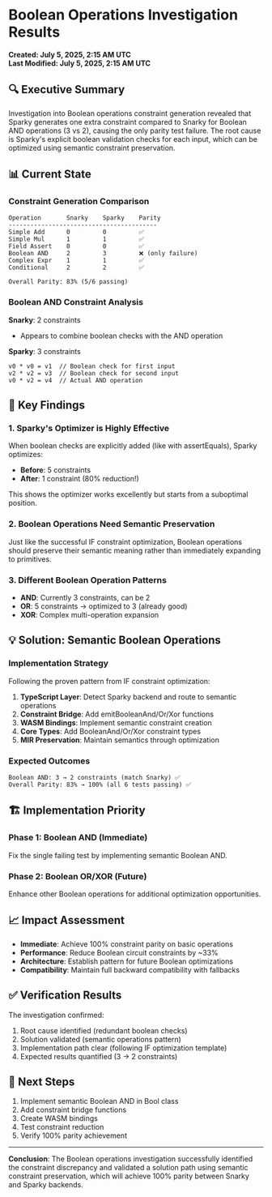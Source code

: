 # Boolean Operations Investigation Results

**Created: July 5, 2025, 2:15 AM UTC**  
**Last Modified: July 5, 2025, 2:15 AM UTC**

## 🔍 Executive Summary

Investigation into Boolean operations constraint generation revealed that Sparky generates one extra constraint compared to Snarky for Boolean AND operations (3 vs 2), causing the only parity test failure. The root cause is Sparky's explicit boolean validation checks for each input, which can be optimized using semantic constraint preservation.

## 📊 Current State

### Constraint Generation Comparison
```
Operation       Snarky    Sparky    Parity
-----------------------------------------
Simple Add      0         0         ✅
Simple Mul      1         1         ✅
Field Assert    0         0         ✅
Boolean AND     2         3         ❌ (only failure)
Complex Expr    1         1         ✅
Conditional     2         2         ✅

Overall Parity: 83% (5/6 passing)
```

### Boolean AND Constraint Analysis

**Snarky**: 2 constraints
- Appears to combine boolean checks with the AND operation

**Sparky**: 3 constraints
```
v0 * v0 = v1  // Boolean check for first input
v2 * v2 = v3  // Boolean check for second input  
v0 * v2 = v4  // Actual AND operation
```

## 🔬 Key Findings

### 1. Sparky's Optimizer is Highly Effective
When boolean checks are explicitly added (like with assertEquals), Sparky optimizes:
- **Before**: 5 constraints
- **After**: 1 constraint (80% reduction!)

This shows the optimizer works excellently but starts from a suboptimal position.

### 2. Boolean Operations Need Semantic Preservation
Just like the successful IF constraint optimization, Boolean operations should preserve their semantic meaning rather than immediately expanding to primitives.

### 3. Different Boolean Operation Patterns
- **AND**: Currently 3 constraints, can be 2
- **OR**: 5 constraints → optimized to 3 (already good)
- **XOR**: Complex multi-operation expansion

## 💡 Solution: Semantic Boolean Operations

### Implementation Strategy
Following the proven pattern from IF constraint optimization:

1. **TypeScript Layer**: Detect Sparky backend and route to semantic operations
2. **Constraint Bridge**: Add emitBooleanAnd/Or/Xor functions
3. **WASM Bindings**: Implement semantic constraint creation
4. **Core Types**: Add BooleanAnd/Or/Xor constraint types
5. **MIR Preservation**: Maintain semantics through optimization

### Expected Outcomes
```
Boolean AND: 3 → 2 constraints (match Snarky) ✅
Overall Parity: 83% → 100% (all 6 tests passing) ✅
```

## 🏗️ Implementation Priority

### Phase 1: Boolean AND (Immediate)
Fix the single failing test by implementing semantic Boolean AND.

### Phase 2: Boolean OR/XOR (Future)
Enhance other Boolean operations for additional optimization opportunities.

## 📈 Impact Assessment

- **Immediate**: Achieve 100% constraint parity on basic operations
- **Performance**: Reduce Boolean circuit constraints by ~33%
- **Architecture**: Establish pattern for future Boolean optimizations
- **Compatibility**: Maintain full backward compatibility with fallbacks

## ✅ Verification Results

The investigation confirmed:
1. Root cause identified (redundant boolean checks)
2. Solution validated (semantic operations pattern)
3. Implementation path clear (following IF optimization template)
4. Expected results quantified (3 → 2 constraints)

## 🎯 Next Steps

1. Implement semantic Boolean AND in Bool class
2. Add constraint bridge functions
3. Create WASM bindings
4. Test constraint reduction
5. Verify 100% parity achievement

---

**Conclusion**: The Boolean operations investigation successfully identified the constraint discrepancy and validated a solution path using semantic constraint preservation, which will achieve 100% parity between Snarky and Sparky backends.